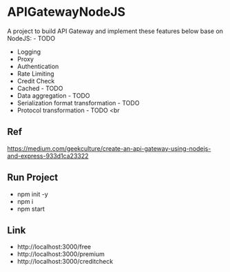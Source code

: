 # APIGatewayNodeJS

A project to build API Gateway and implement these features below base on NodeJS: - TODO <br>
+ Logging <br>
+ Proxy <br>
+ Authentication <br>
+ Rate Limiting <br>
+ Credit Check <br>
+ Cached - TODO <br>
+ Data aggregation - TODO <br>
+ Serialization format transformation - TODO <br>
+ Protocol transformation - TODO <br

## Ref
https://medium.com/geekculture/create-an-api-gateway-using-nodejs-and-express-933d1ca23322

## Run Project
+ npm init -y <br>
+ npm i<br>
+ npm start<br>

## Link
+ http://localhost:3000/free
+ http://localhost:3000/premium
+ http://localhost:3000/creditcheck
